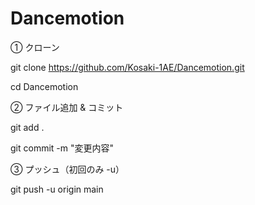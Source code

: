 # Dancemotion

① クローン

git clone https://github.com/Kosaki-1AE/Dancemotion.git

cd Dancemotion

② ファイル追加 & コミット

git add .

git commit -m "変更内容"

③ プッシュ（初回のみ -u）

git push -u origin main

